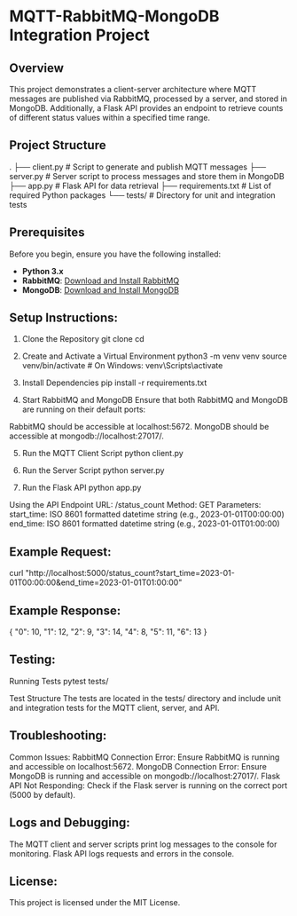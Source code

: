 # MQTT-RabbitMQ-MongoDB Integration Project

## Overview

This project demonstrates a client-server architecture where MQTT messages are published via RabbitMQ, processed by a server, and stored in MongoDB. Additionally, a Flask API provides an endpoint to retrieve counts of different status values within a specified time range.

## Project Structure
.
├── client.py # Script to generate and publish MQTT messages
├── server.py # Server script to process messages and store them in MongoDB
├── app.py # Flask API for data retrieval
├── requirements.txt # List of required Python packages
└── tests/ # Directory for unit and integration tests


## Prerequisites
Before you begin, ensure you have the following installed:

- **Python 3.x**
- **RabbitMQ**: [Download and Install RabbitMQ](https://www.rabbitmq.com/download.html)
- **MongoDB**: [Download and Install MongoDB](https://www.mongodb.com/try/download/community)


Setup Instructions:
-------------------
1. Clone the Repository
   git clone <repository-url>
   cd <repository-directory>

2. Create and Activate a Virtual Environment
   python3 -m venv venv
   source venv/bin/activate  # On Windows: venv\Scripts\activate

3. Install Dependencies
   pip install -r requirements.txt

4. Start RabbitMQ and MongoDB
Ensure that both RabbitMQ and MongoDB are running on their default ports:

RabbitMQ should be accessible at localhost:5672.
MongoDB should be accessible at mongodb://localhost:27017/.

5. Run the MQTT Client Script
   python client.py

6. Run the Server Script
   python server.py

7. Run the Flask API
   python app.py

Using the API
Endpoint
URL: /status_count
Method: GET
Parameters:
start_time: ISO 8601 formatted datetime string (e.g., 2023-01-01T00:00:00)
end_time: ISO 8601 formatted datetime string (e.g., 2023-01-01T01:00:00)


Example Request:
----------------
curl "http://localhost:5000/status_count?start_time=2023-01-01T00:00:00&end_time=2023-01-01T01:00:00"


Example Response: 
-----------------
{
  "0": 10,
  "1": 12,
  "2": 9,
  "3": 14,
  "4": 8,
  "5": 11,
  "6": 13
}


Testing:
--------
Running Tests
   pytest tests/

Test Structure
The tests are located in the tests/ directory and include unit and integration tests for the MQTT client, server, and API.


Troubleshooting:
----------------
Common Issues:
RabbitMQ Connection Error: Ensure RabbitMQ is running and accessible on localhost:5672.
MongoDB Connection Error: Ensure MongoDB is running and accessible on mongodb://localhost:27017/.
Flask API Not Responding: Check if the Flask server is running on the correct port (5000 by default).


Logs and Debugging:
-------------------
The MQTT client and server scripts print log messages to the console for monitoring.
Flask API logs requests and errors in the console.


License:
--------
This project is licensed under the MIT License.